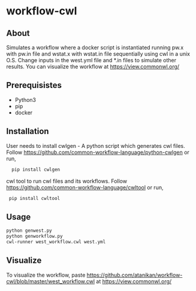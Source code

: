 # workflow-cwl

## About

Simulates a workflow where a docker script is instantiated running pw.x with pw.in file and wstat.x with wstat.in file sequentially using cwl in a unix O.S. Change inputs in the west.yml file and *.in files to simulate other results. You can visualize the workflow at https://view.commonwl.org/

## Prerequisistes

- Python3
- pip
- docker

## Installation

User needs to install cwlgen - A python script which generates cwl files. Follow https://github.com/common-workflow-language/python-cwlgen or run,

```bash
  pip install cwlgen
```

cwl tool to run cwl files and its workflows. Follow https://github.com/common-workflow-language/cwltool or run, 

```bash
 pip install cwltool
```

## Usage

```bash
python genwest.py
python genworkflow.py
cwl-runner west_workflow.cwl west.yml
```

## Visualize

To visualize the workflow, paste https://github.com/atanikan/workflow-cwl/blob/master/west_workflow.cwl at https://view.commonwl.org/








